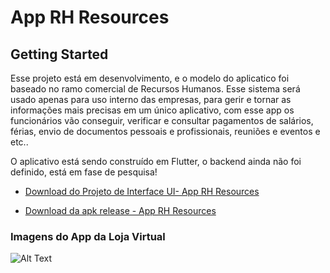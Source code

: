 # App RH Resources

## Getting Started

Esse projeto está em desenvolvimento, e o modelo do aplicatico foi baseado no ramo comercial de Recursos Humanos. Esse sistema será usado apenas para uso interno das empresas, para gerir e tornar as informações mais precisas em um único aplicativo, com esse app os funcionários vão conseguir, verificar e consultar pagamentos de salários, férias, envio de documentos pessoais e profissionais, reuniões e eventos e etc..

O aplicativo está sendo construído em Flutter, o backend ainda não foi definido, está em fase de pesquisa!

- [Download do Projeto de Interface UI- App RH Resources](https://drive.google.com/drive/folders/192BZmb8AWz2xXgM2fMYgVYoM5kA-vjHp?usp=sharing)

- [Download da apk release - App RH Resources](https://drive.google.com/file/d/1lT9XgXs3_L7P6eJ63J7o_O3rlmIATKYa/view?usp=sharing)


### Imagens do App da Loja Virtual

![Alt Text](https://firebasestorage.googleapis.com/v0/b/projeto-teste-6688d.appspot.com/o/Projeto%20Design%20de%20Interface%20App%20RH.png?alt=media&token=757e1d07-3423-4f1a-8033-22cb812b5dc1)




